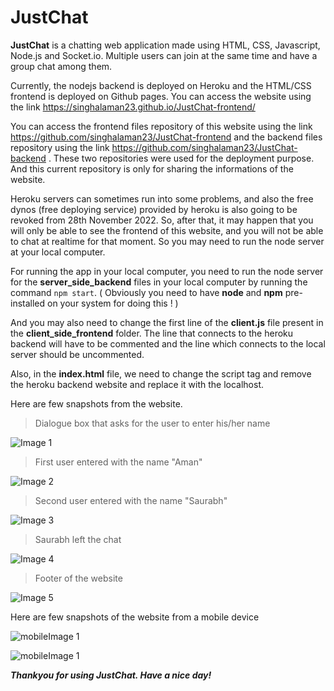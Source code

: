 # JustChat
**JustChat** is a chatting web application made using HTML, CSS, Javascript, Node.js and Socket.io. Multiple users can join at the same time and have a group chat among them.

Currently, the nodejs backend is deployed on Heroku and the HTML/CSS frontend is deployed on Github pages. You can access the website using the link https://singhalaman23.github.io/JustChat-frontend/

You can access the frontend files repository of this website using the link https://github.com/singhalaman23/JustChat-frontend and the backend files repository using the link https://github.com/singhalaman23/JustChat-backend .
These two repositories were used for the deployment purpose.
And this current repository is only for sharing the informations of the website.

Heroku servers can sometimes run into some problems, and also the free dynos (free deploying service) provided by heroku is also going to be revoked from 28th November 2022.
So, after that, it may happen that you will only be able to see the frontend of this website, and you will not be able to chat at realtime for that moment. So you may need to run the node server at your local computer.

For running the app in your local computer, you need to run the node server for the **server_side_backend** files in your local computer by running the command `npm start`.
( Obviously you need to have **node** and **npm** pre-installed on your system for doing this ! )

And you may also need to change the first line of the **client.js** file present in the **client_side_frontend** folder. 
The line that connects to the heroku backend will have to be commented and the line which connects to the local server should be uncommented. 

Also, in the **index.html** file, we need to change the script tag and remove the heroku backend website and replace it with the localhost.

Here are few snapshots from the website.
>Dialogue box that asks for the user to enter his/her name 

![Image 1](https://github.com/singhalaman23/JustChat/blob/main/justchatIMG1.png?raw=true)

>First user entered with the name "Aman"

![Image 2](https://github.com/singhalaman23/JustChat/blob/main/justchatIMG2.png?raw=true)

>Second user entered with the name "Saurabh"

![Image 3](https://github.com/singhalaman23/JustChat/blob/main/justchatIMG3.png?raw=true)

>Saurabh left the chat

![Image 4](https://github.com/singhalaman23/JustChat/blob/main/justchatIMG4.png?raw=true)

>Footer of the website

![Image 5](https://github.com/singhalaman23/JustChat/blob/main/justchatIMG5.png?raw=true)



Here are few snapshots of the website from a mobile device

![mobileImage 1](https://github.com/singhalaman23/JustChat/blob/main/mobilejustchatIMG1.png?raw=true)

![mobileImage 1](https://github.com/singhalaman23/JustChat/blob/main/mobilejustchatIMG2.png?raw=true)


***Thankyou for using JustChat.
Have a nice day!***
